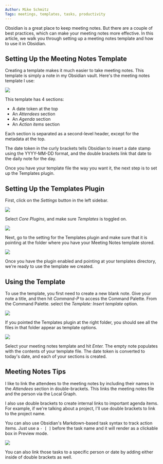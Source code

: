 ```yaml
---
Author: Mike Schmitz
Tags: meetings, templates, tasks, productivity
---
```


Obsidian is a great place to keep meeting notes. But there are a couple of best practices, which can make your meeting notes more effective. In this article, we walk you through setting up a meeting notes template and how to use it in Obsidian.

## Setting Up the Meeting Notes Template

Creating a template makes it much easier to take meeting notes. This template is simply a note in my Obsidian vault. Here's the meeting notes template I use:

![](https://thesweetsetup.com/wp-content/uploads/2021/07/meetingnotes1.jpg)

This template has 4 sections:

- A date token at the top
- An _Attendees_ section
- An _Agenda_ section
- An _Action items_ section

Each section is separated as a second-level header, except for the metadata at the top.

The date token in the curly brackets tells Obsidian to insert a date stamp using the YYYY-MM-DD format, and the double brackets link that date to the daily note for the day.

Once you have your template file the way you want it, the next step is to set up the Templates plugin.

## Setting Up the Templates Plugin

First, click on the _Settings_ button in the left sidebar.

![](https://thesweetsetup.com/wp-content/uploads/2021/07/meetingnotes2.jpg)

Select _Core Plugins_, and make sure _Templates_ is toggled on.

![](https://thesweetsetup.com/wp-content/uploads/2021/07/meetingnotes3.jpg)

Next, go to the setting for the Templates plugin and make sure that it is pointing at the folder where you have your Meeting Notes template stored.

![](https://thesweetsetup.com/wp-content/uploads/2021/07/meetingnotes4.jpg)

Once you have the plugin enabled and pointing at your templates directory, we're ready to use the template we created.

## Using the Template

To use the template, you first need to create a new blank note. Give your note a title, and then hit _Command-P_ to access the Command Palette. From the Command Palette. select the _Template: Insert template_ option.

![](https://thesweetsetup.com/wp-content/uploads/2021/07/meetingnotes5.jpg)

If you pointed the Templates plugin at the right folder, you should see all the files in that folder appear as template options.

![](https://thesweetsetup.com/wp-content/uploads/2021/07/meetingnotes6.jpg)

Select your meeting notes template and hit _Enter._ The empty note populates with the contents of your template file. The date token is converted to today's date, and each of your sections is created.

## Meeting Notes Tips

I like to link the attendees to the meeting notes by including their names in the _Attendees_ section in double-brackets. This links the meeting notes file and the person via the Local Graph.

I also use double brackets to create internal links to important agenda items. For example, if we're talking about a project, I'll use double brackets to link to the project name.

You can also use Obsidian's Markdown-based task syntax to track action items. Just use a `- [ ]` before the task name and it will render as a clickable box in Preview mode.

![](https://thesweetsetup.com/wp-content/uploads/2021/07/meetingnotes7.jpg)

You can also link those tasks to a specific person or date by adding either inside of double brackets as well.
